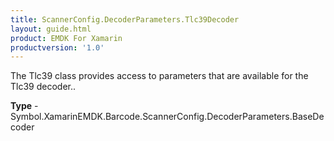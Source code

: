 ```yaml
---
title: ScannerConfig.DecoderParameters.Tlc39Decoder
layout: guide.html
product: EMDK For Xamarin
productversion: '1.0'
---
```

The Tlc39 class provides access to parameters that are available for the Tlc39 decoder..

**Type** - Symbol.XamarinEMDK.Barcode.ScannerConfig.DecoderParameters.BaseDecoder














